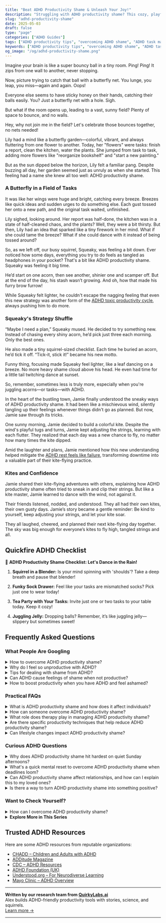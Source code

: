 ```yaml
---
title: "Beat ADHD Productivity Shame & Unleash Your Joy!"
description: "Struggling with ADHD productivity shame? This cozy, playful blog offers a warm embrace of your vibrant mind. Feel seen and uplifted as we explore better ways to bounce through tasks together!"
slug: "adhd-productivity-shame"
date: 2025-05-03
draft: false
type: "page"
categories: ["ADHD Guides"]
tags: ["ADHD productivity tips", "overcoming ADHD shame", "ADHD task management strategies", "ADHD-friendly productivity hacks", "managing ADHD distractions", "celebrating ADHD differences", "coping with ADHD productivity"]
keywords: ["ADHD productivity tips", "overcoming ADHD shame", "ADHD task management strategies", "ADHD-friendly productivity hacks", "managing ADHD distractions", "celebrating ADHD differences", "coping with ADHD productivity"]
og_image: "/og/adhd-productivity-shame.png"
---
```


Imagine your brain is like a super bouncy ball in a tiny room. Ping! Ping! It zips from one wall to another, never stopping.

Now, picture trying to catch that ball with a butterfly net. You lunge, you leap, you miss—again and again. Oops!

Everyone else seems to have sticky honey on their hands, catching their balls easily. You? Just a butterfly net with a hole. Sigh.

But what if the room opens up, leading to a vast, sunny field? Plenty of space to bounce, and no walls.

Hey, why not join me in the field? Let's celebrate those bounces together, no nets needed!

Lily had a mind like a butterfly garden—colorful, vibrant, and always fluttering from one flower to another. Today, her "flowers" were tasks: finish a report, clean the kitchen, water the plants. She jumped from task to task, adding more flowers like "reorganize bookshelf" and "start a new painting."

But as the sun dipped below the horizon, Lily felt a familiar pang. Despite buzzing all day, her garden seemed just as unruly as when she started. This feeling had a name she knew all too well: ADHD productivity shame.

### A Butterfly in a Field of Tasks

It was like her wings were huge and bright, catching every breeze. Breezes like quick ideas and sudden urges to do something else. Each gust tossed her onto a new path, and the original task waited, unfinished.

Lily sighed, looking around. Her report was half-done, the kitchen was in a state of half-cleaned chaos, and the plants? Well, they were a bit thirsty. But then, Lily had an idea that sparked like a tiny firework in her mind. What if she could tame the breeze? What if she could dance with it instead of being tossed around?

So, as we left off, our busy squirrel, Squeaky, was feeling a bit down. Ever noticed how some days, everything you try to do feels as tangled as headphones in your pocket? That's a bit like ADHD productivity shame. Squeaky was feeling it big time.

He’d start on one acorn, then see another, shinier one and scamper off. But at the end of the day, his stash wasn’t growing. And oh, how that made his furry brow furrow!

While Squeaky felt lighter, he couldn't escape the nagging feeling that even this new strategy was another form of the [ADHD toxic productivity cycle](/pages/adhd-toxic-productivity-cycle/), always pushing him to do more.

### Squeaky's Strategy Shuffle

“Maybe I need a plan,” Squeaky mused. He decided to try something new. Instead of chasing every shiny acorn, he’d pick just three each morning. Only the best ones.

He also made a tiny squirrel-sized checklist. Each time he buried an acorn, he’d tick it off. “Tick-it, stick it!” became his new motto.

Funny thing, focusing made Squeaky feel lighter, like a leaf dancing on a breeze. No more heavy shame cloud above his head. He even had time for a little tail twitching dance at sunset.

So, remember, sometimes less is truly more, especially when you're juggling acorns—or tasks—with ADHD.

In the heart of the bustling town, Jamie finally understood the sneaky ways of ADHD productivity shame. It had been like a mischievous wind, silently tangling up their feelings whenever things didn't go as planned. But now, Jamie saw through its tricks.

One sunny morning, Jamie decided to build a colorful kite. Despite the wind's playful tugs and turns, Jamie kept adjusting the strings, learning with each flutter. They realized that each day was a new chance to fly, no matter how many times the kite dipped.

Amid the laughter and plans, Jamie mentioned how this new understanding helped mitigate the [ADHD rest feels like failure](/pages/adhd-rest-feels-like-failure/), transforming downtime into a valuable part of their kite-flying practice.

### Kites and Confidence

Jamie shared their kite-flying adventures with others, explaining how ADHD productivity shame often tried to sneak in and clip their strings. But like a kite master, Jamie learned to dance with the wind, not against it.

Their friends listened, nodded, and understood. They all had their own kites, their own gusty days. Jamie’s story became a gentle reminder: Be kind to yourself, keep adjusting your strings, and let your kite soar.

They all laughed, cheered, and planned their next kite-flying day together. The sky was big enough for everyone’s kites to fly high, tangled strings and all.

## Quickfire ADHD Checklist

🎈 **ADHD Productivity Shame Checklist: Let's Dance in the Rain!**

1. **Squirrel in a Blender:** Is your mind spinning with 'shoulds'? Take a deep breath and pause that blender!

2. **Funky Sock Drawer:** Feel like your tasks are mismatched socks? Pick just one to wear today!

3. **Tea Party with Your Tasks:** Invite just one or two tasks to your table today. Keep it cozy!

4. **Juggling Jelly:** Dropping balls? Remember, it’s like juggling jelly—slippery but sometimes sweet!

## Frequently Asked Questions



### What People Are Googling

<details><summary>How to overcome ADHD productivity shame?</summary><p>Dealing with productivity shame when you have ADHD can feel overwhelming, but remember, you're not alone in this struggle. A great first step is to recognize that ADHD affects your energy levels, focus, and how you manage tasks. It’s important to set realistic expectations and celebrate small victories, no matter how minor they might seem. Try to create a supportive environment around you, maybe by chatting with friends who understand, or by setting gentle reminders for yourself that everyone's productivity looks different. This self-compassion can really transform how you feel about your productivity.</p></details>
<details><summary>Why do I feel so unproductive with ADHD?</summary><p>Feeling unproductive with ADHD is quite common, and it's important to know you're not alone in this. ADHD can affect your ability to focus, manage time, and follow through with tasks, which might make you feel like you’re not achieving as much as you’d like. Remember, your productivity doesn't define your worth. It's helpful to discover strategies that work uniquely for you, turning what might seem like small steps into big victories over time.</p></details>
<details><summary>Tips for dealing with shame from ADHD?</summary><p>Absolutely, dealing with shame related to ADHD can be tough, but you're not alone in this. One helpful step is to educate yourself about ADHD; understanding that it's a neurological condition can shift your perspective from blame to acceptance. Connecting with others who have ADHD can also be incredibly validating — it's comforting to share experiences and strategies in a supportive community. Lastly, gentle reminders that everyone has unique challenges and that your ADHD does not define your worth can be a soothing balm on tough days.</p></details>
<details><summary>Can ADHD cause feelings of shame when not productive?</summary><p>Absolutely, it's quite common for individuals with ADHD to experience feelings of shame around productivity. ADHD can make it challenging to stay consistent with tasks, leading to frustration and self-doubt when you can't meet your own expectations or those of others. Remember, productivity struggles are a part of your neurodivergent journey, not a reflection of your worth or capabilities. Be gentle with yourself and recognize that managing ADHD is about finding strategies that work for you, not about pushing yourself to conform to conventional productivity standards.</p></details>
<details><summary>How to boost productivity when you have ADHD and feel ashamed?</summary><p>First off, it’s really common to feel a bit overwhelmed or even ashamed when you're trying to increase productivity with ADHD, but remember, you're not alone in this. A great first step is to break tasks into smaller, manageable chunks, allowing for quick wins that can boost your confidence and keep you motivated. Also, consider using tools like timers or apps designed to help you focus in short bursts—often called the Pomodoro Technique. Importantly, be kind to yourself and acknowledge each effort you make, no matter how small it might seem. Your journey is unique, and every small step forward is a victory worth celebrating!</p></details>



### Practical FAQs

<details><summary>What is ADHD productivity shame and how does it affect individuals?</summary><p>ADHD productivity shame is that heavy feeling you might get when you think you haven’t accomplished enough, especially when compared to others. It stems from struggles with focus, procrastination, and time management that are common with ADHD, and is often exacerbated by societal expectations about productivity. This kind of shame can really wear on a person, making you feel isolated or inadequate. It’s important to remember, though, that productivity is personal and not a measure of your worth—everyone's brain works a bit differently, and that’s perfectly okay.</p></details>
<details><summary>How can someone overcome ADHD productivity shame?</summary><p>Overcoming productivity shame when you have ADHD can feel like a gentle journey of self-acceptance. It's important to remember that your value isn't tied to your productivity. Try to celebrate small victories and set realistic goals, adjusting your expectations to fit how your brain works. Surrounding yourself with supportive friends or groups who understand ADHD can also provide a comforting reminder that you’re not alone in this experience.</p></details>
<details><summary>What role does therapy play in managing ADHD productivity shame?</summary><p>Therapy can be a wonderfully supportive tool in managing ADHD productivity shame. It offers a safe space where you can explore and understand your feelings, learn to separate your self-worth from your productivity, and cultivate self-compassion. A therapist skilled in ADHD can help you develop strategies tailored to your unique brain wiring, empowering you to approach tasks in a way that feels more manageable and less overwhelming. Remember, it's perfectly okay to seek help in navigating these feelings—you're not alone in this journey!</p></details>
<details><summary>Are there specific productivity techniques that help reduce ADHD productivity shame?</summary><p>Absolutely, there are several techniques tailored to enhance productivity while minimizing the feelings of shame that often accompany ADHD. One popular method is the Pomodoro Technique, which involves working in short, focused bursts (typically 25 minutes), followed by a short break. This can help manage the overwhelm of large tasks and provide a structure that keeps you engaged. Additionally, breaking tasks into smaller, manageable steps and celebrating each completion can help build a sense of achievement, rather than focusing on what's left undone. Remember, finding what works best for you might take some experimenting, and that's perfectly okay!</p></details>
<details><summary>Can lifestyle changes impact ADHD productivity shame?</summary><p>Absolutely, embracing certain lifestyle changes can really help ease the feelings of shame that often come with ADHD-related productivity challenges. By structuring your day with consistent routines, prioritizing sleep, and perhaps tweaking your diet a bit, you can enhance your focus and energy levels, which in turn can reduce feelings of frustration and shame when tasks feel overwhelming. Also, incorporating mindfulness or relaxation techniques can make a big difference in how you view and handle stress, fostering a gentler self-approach. Remember, it's all about finding what uniquely supports your wellbeing and productivity—there's no one-size-fits-all, but small steps can lead to big, positive changes in how you feel about your productivity.</p></details>



### Curious ADHD Questions

<details><summary>Why does ADHD productivity shame hit hardest on quiet Sunday afternoons?</summary><p>Ah, those quiet Sunday afternoons can indeed feel especially challenging when you have ADHD and are reflecting on the past week's productivity. This often happens because Sundays traditionally serve as a pause before the week starts anew, giving plenty of time to ruminate over what was or wasn’t accomplished. Remember, it's perfectly okay to have days where you feel like you haven’t done "enough." Consider using this time to gently plan for the week ahead without harsh judgment, focusing on small, manageable goals. A cozy Sunday can be a perfect moment for a little self-kindness and setting positive intentions.</p></details>
<details><summary>What's a quick mental reset to overcome ADHD productivity shame when deadlines loom?</summary><p>When deadlines loom and productivity shame creeps in, a quick mental reset can be incredibly soothing. Try stepping away for a brief moment to take a gentle, nourishing breath or enjoy a warm cup of tea. Allow yourself this small pause to acknowledge your feelings without judgment—remind yourself that it's okay to feel overwhelmed. Then, set a tiny, manageable goal to help regain your momentum, perhaps something as simple as organizing your workspace or jotting down your thoughts. This little step can reignite your motivation and ease the pressure.</p></details>
<details><summary>Can ADHD productivity shame affect relationships, and how can I explain this to my loved ones?</summary><p>Absolutely, ADHD-related productivity shame can indeed impact relationships, and it's really wonderful that you're looking into this. Often, when someone with ADHD feels they aren't meeting certain productivity standards, it can lead to feelings of guilt or inadequacy, which might spill over into interactions with loved ones. When explaining this to your family or friends, you might say something like, "Sometimes, I feel overwhelmed because I think I'm not doing enough, even when I'm really trying. This can make me feel upset or distant, and I want you to know it's not about you, but about how I'm feeling inside." Sharing this can help them understand your experience better and foster a more supportive environment.</p></details>
<details><summary>Is there a way to turn ADHD productivity shame into something positive?</summary><p>Absolutely, turning ADHD productivity shame into a positive is not only possible but can be a wonderful way to understand yourself better. Start by recognizing that this shame comes from a place of not meeting often unrealistic expectations, which might not take into account the unique way ADHD brains work. Try redefining what productivity means to you, perhaps focusing more on small, consistent achievements rather than big bursts that aren't always sustainable. Celebrate these as victories, and gently remind yourself that productivity isn't a one-size-fits-all concept. This shift in perspective can not only reduce feelings of shame but also empower you to create a productivity plan that embraces your unique strengths.</p></details>



### Want to Check Yourself?

<details><summary>How can I overcome ADHD productivity shame?</summary><p>Dealing with productivity shame when you have ADHD can feel really challenging, but it's important to remember you're not alone in this. A helpful start is to recognize and appreciate the efforts you make every day, no matter how small they seem. Setting realistic goals and breaking tasks into manageable chunks can also reduce feelings of overwhelm and boost your sense of accomplishment. Lastly, it might be comforting to connect with others who understand what you're going through, whether through support groups or online communities, to remind you that your struggles are valid and you have a supportive tribe around you.</p></details>

<script type="application/ld+json">
{
  "@context": "https://schema.org",
  "@type": "FAQPage",
  "mainEntity": [
    {
      "@type": "Question",
      "name": "How to overcome ADHD productivity shame?",
      "acceptedAnswer": {
        "@type": "Answer",
        "text": "Dealing with productivity shame when you have ADHD can feel overwhelming, but remember, you're not alone in this struggle. A great first step is to recognize that ADHD affects your energy levels, focus, and how you manage tasks. It\u2019s important to set realistic expectations and celebrate small victories, no matter how minor they might seem. Try to create a supportive environment around you, maybe by chatting with friends who understand, or by setting gentle reminders for yourself that everyone's productivity looks different. This self-compassion can really transform how you feel about your productivity."
      }
    },
    {
      "@type": "Question",
      "name": "Why do I feel so unproductive with ADHD?",
      "acceptedAnswer": {
        "@type": "Answer",
        "text": "Feeling unproductive with ADHD is quite common, and it's important to know you're not alone in this. ADHD can affect your ability to focus, manage time, and follow through with tasks, which might make you feel like you\u2019re not achieving as much as you\u2019d like. Remember, your productivity doesn't define your worth. It's helpful to discover strategies that work uniquely for you, turning what might seem like small steps into big victories over time."
      }
    },
    {
      "@type": "Question",
      "name": "Tips for dealing with shame from ADHD?",
      "acceptedAnswer": {
        "@type": "Answer",
        "text": "Absolutely, dealing with shame related to ADHD can be tough, but you're not alone in this. One helpful step is to educate yourself about ADHD; understanding that it's a neurological condition can shift your perspective from blame to acceptance. Connecting with others who have ADHD can also be incredibly validating \u2014 it's comforting to share experiences and strategies in a supportive community. Lastly, gentle reminders that everyone has unique challenges and that your ADHD does not define your worth can be a soothing balm on tough days."
      }
    },
    {
      "@type": "Question",
      "name": "Can ADHD cause feelings of shame when not productive?",
      "acceptedAnswer": {
        "@type": "Answer",
        "text": "Absolutely, it's quite common for individuals with ADHD to experience feelings of shame around productivity. ADHD can make it challenging to stay consistent with tasks, leading to frustration and self-doubt when you can't meet your own expectations or those of others. Remember, productivity struggles are a part of your neurodivergent journey, not a reflection of your worth or capabilities. Be gentle with yourself and recognize that managing ADHD is about finding strategies that work for you, not about pushing yourself to conform to conventional productivity standards."
      }
    },
    {
      "@type": "Question",
      "name": "How to boost productivity when you have ADHD and feel ashamed?",
      "acceptedAnswer": {
        "@type": "Answer",
        "text": "First off, it\u2019s really common to feel a bit overwhelmed or even ashamed when you're trying to increase productivity with ADHD, but remember, you're not alone in this. A great first step is to break tasks into smaller, manageable chunks, allowing for quick wins that can boost your confidence and keep you motivated. Also, consider using tools like timers or apps designed to help you focus in short bursts\u2014often called the Pomodoro Technique. Importantly, be kind to yourself and acknowledge each effort you make, no matter how small it might seem. Your journey is unique, and every small step forward is a victory worth celebrating!"
      }
    }
  ]
}
</script>
<script type="application/ld+json">
{
  "@context": "https://schema.org",
  "@type": "Article",
  "author": {
    "@type": "Person",
    "name": "QuirkyLabs",
    "url": "https://quirkylabs.ai/about"
  },
  "headline": "\"Beat ADHD Productivity Shame & Unleash Your Joy!\"",
  "mainEntityOfPage": "https://blog.quirkylabs.ai/pages/adhd-productivity-shame/",
  "datePublished": "2025-05-03"
}
</script>
<script type="application/ld+json">
{
  "@context": "https://schema.org",
  "@type": "BreadcrumbList",
  "itemListElement": [
    {
      "@type": "ListItem",
      "position": 1,
      "name": "Home",
      "item": "https://quirkylabs.ai/"
    },
    {
      "@type": "ListItem",
      "position": 2,
      "name": "Blog",
      "item": "https://blog.quirkylabs.ai/"
    },
    {
      "@type": "ListItem",
      "position": 3,
      "name": "\"Beat ADHD Productivity Shame & Unleash Your Joy!\"",
      "item": "https://blog.quirkylabs.ai/pages/adhd-productivity-shame/"
    }
  ]
}
</script>

<details>
<summary><strong>Explore More in This Series</strong></summary>

- [Adhd Grind Or Collapse](/pages/adhd-grind-or-collapse/)
- [Adhd Breaks Trigger Panic](/pages/adhd-breaks-trigger-panic/)
- [Adhd Cant Enjoy Leisure](/pages/adhd-cant-enjoy-leisure/)
- [Adhd Can’T Just Chill](/pages/adhd-can’t-just-chill/)
- [Adhd Always Be Doing](/pages/adhd-always-be-doing/)
- [Adhd Struggles With Balance](/pages/adhd-struggles-with-balance/)
- [Adhd Crash After Focus](/pages/adhd-crash-after-focus/)
- [Adhd Rest Anxiety](/pages/adhd-rest-anxiety/)
</details>



## Trusted ADHD Resources

Here are some ADHD resources from reputable organizations:

- [CHADD – Children and Adults with ADHD](https://chadd.org)
- [ADDitude Magazine](https://www.additudemag.com)
- [CDC – ADHD Resources](https://www.cdc.gov/ncbddd/adhd)
- [ADHD Foundation (UK)](https://www.adhdfoundation.org.uk)
- [Understood.org – For Neurodiverse Learning](https://www.understood.org)
- [Mayo Clinic – ADHD Overview](https://www.mayoclinic.org/diseases-conditions/adhd)


---

**Written by our research team from [QuirkyLabs.ai](https://quirkylabs.ai)**  
Alex builds ADHD-friendly productivity tools with stories, science, and squirrels.  
[Learn more →](https://quirkylabs.ai)

---
